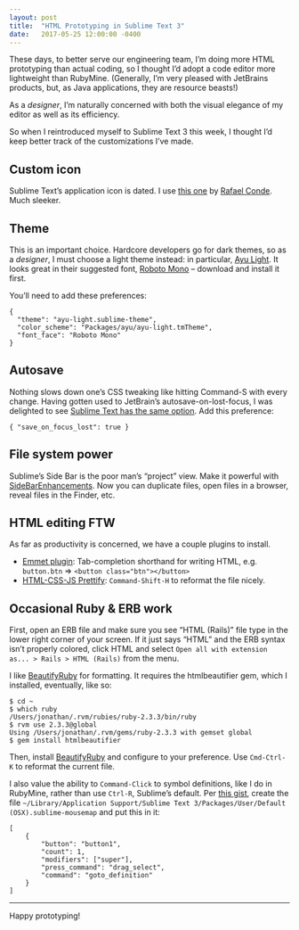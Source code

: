 ```yaml
---
layout: post
title:  "HTML Prototyping in Sublime Text 3"
date:   2017-05-25 12:00:00 -0400
---
```

These days, to better serve our engineering team, I’m doing more HTML prototyping than actual coding, so I thought I’d adopt a code editor more lightweight than RubyMine. (Generally, I’m very pleased with JetBrains products, but, as Java applications, they are resource beasts!)

As a _designer_, I’m naturally concerned with both the visual elegance of my editor as well as its efficiency.

So when I reintroduced myself to Sublime Text 3 this week, I thought I’d keep better track of the customizations I’ve made.

## Custom icon

Sublime Text’s application icon is dated. I use [this one](https://dribbble.com/shots/1582459-Sublime-Text-Icon-for-Yosemite) by [Rafael Conde](https://dribbble.com/rafahari). Much sleeker.

## Theme

This is an important choice. Hardcore developers go for dark themes, so as a _designer_, I must choose a light theme instead: in particular, [Ayu Light](https://github.com/dempfi/ayu). It looks great in their suggested font, [Roboto Mono](https://fonts.google.com/specimen/Roboto+Mono?selection.family=Roboto+Mono) – download and install it first.

You’ll need to add these preferences:

<div class="language-json highlighter-rouge"><pre class="highlight"><code><span class="p">{</span><span class="w">
  </span><span class="nt">"theme"</span><span class="p">:</span><span class="w"> </span><span class="s2">"ayu-light.sublime-theme"</span><span class="p">,</span><span class="w">
  </span><span class="nt">"color_scheme"</span><span class="p">:</span><span class="w"> </span><span class="s2">"Packages/ayu/ayu-light.tmTheme"</span><span class="p">,</span><span class="w">
  </span><span class="nt">"font_face"</span><span class="p">:</span><span class="w"> </span><span class="s2">"Roboto Mono"</span><span class="w">
</span><span class="p">}</span><span class="w">
</span></code></pre>
</div>

## Autosave

Nothing slows down one’s CSS tweaking like hitting Command-S with every change. Having gotten used to JetBrain’s autosave-on-lost-focus, I was delighted to see [Sublime Text has the same option](http://lucybain.com/resources/setting-up-sublime-autosave/). Add this preference:

<div class="language-json highlighter-rouge"><pre class="highlight"><code><span class="p">{</span><span class="w"> </span><span class="nt">"save_on_focus_lost"</span><span class="p">:</span><span class="w"> </span><span class="kc">true</span><span class="w"> </span><span class="p">}</span><span class="w">
</span></code></pre>
</div>

## File system power

Sublime’s Side Bar is the poor man’s “project” view. Make it powerful with [SideBarEnhancements](https://github.com/titoBouzout/SideBarEnhancements). Now you can duplicate files, open files in a browser, reveal files in the Finder, etc.

## HTML editing FTW

As far as productivity is concerned, we have a couple plugins to install.

*   [Emmet plugin](https://emmet.io/blog/sublime-text-3/): Tab-completion shorthand for writing HTML, e.g. `button.btn` ⇒ `<button class="btn"></button>`
*   [HTML-CSS-JS Prettify](https://packagecontrol.io/packages/HTML-CSS-JS%20Prettify): `Command-Shift-H` to reformat the file nicely.

## Occasional Ruby & ERB work

First, open an ERB file and make sure you see “HTML (Rails)” file type in the lower right corner of your screen. If it just says “HTML” and the ERB syntax isn’t properly colored, click HTML and select `Open all with extension as... > Rails > HTML (Rails)` from the menu.

I like [BeautifyRuby](https://github.com/CraigWilliams/BeautifyRuby) for formatting. It requires the htmlbeautifier gem, which I installed, eventually, like so:

<div class="highlighter-rouge"><pre class="highlight"><code>$ cd ~
$ which ruby
/Users/jonathan/.rvm/rubies/ruby-2.3.3/bin/ruby
$ rvm use 2.3.3@global
Using /Users/jonathan/.rvm/gems/ruby-2.3.3 with gemset global
$ gem install htmlbeautifier
</code></pre>
</div>

Then, install [BeautifyRuby](https://github.com/CraigWilliams/BeautifyRuby) and configure to your preference. Use `Cmd-Ctrl-K` to reformat the current file.

I also value the ability to `Command-Click` to symbol definitions, like I do in RubyMine, rather than use `Ctrl-R`, Sublime’s default. Per [this gist](https://gist.github.com/kendellfab/6135193), create the file `~/Library/Application Support/Sublime Text 3/Packages/User/Default (OSX).sublime-mousemap` and put this in it:

<div class="language-json highlighter-rouge"><pre class="highlight"><code><span class="p">[</span><span class="w">
    </span><span class="p">{</span><span class="w">
        </span><span class="nt">"button"</span><span class="p">:</span><span class="w"> </span><span class="s2">"button1"</span><span class="p">,</span><span class="w">
        </span><span class="nt">"count"</span><span class="p">:</span><span class="w"> </span><span class="mi">1</span><span class="p">,</span><span class="w">
        </span><span class="nt">"modifiers"</span><span class="p">:</span><span class="w"> </span><span class="p">[</span><span class="s2">"super"</span><span class="p">],</span><span class="w">
        </span><span class="nt">"press_command"</span><span class="p">:</span><span class="w"> </span><span class="s2">"drag_select"</span><span class="p">,</span><span class="w">
        </span><span class="nt">"command"</span><span class="p">:</span><span class="w"> </span><span class="s2">"goto_definition"</span><span class="w">
    </span><span class="p">}</span><span class="w">
</span><span class="p">]</span><span class="w">
</span></code></pre>
</div>

* * *

Happy prototyping!

